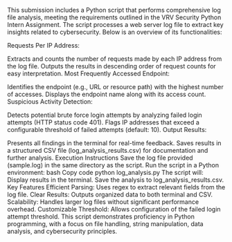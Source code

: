 This submission includes a Python script that performs comprehensive log file analysis, meeting the requirements outlined in the VRV Security Python Intern Assignment. The script processes a web server log file to extract key insights related to cybersecurity. Below is an overview of its functionalities:

Requests Per IP Address:

Extracts and counts the number of requests made by each IP address from the log file.
Outputs the results in descending order of request counts for easy interpretation.
Most Frequently Accessed Endpoint:

Identifies the endpoint (e.g., URL or resource path) with the highest number of accesses.
Displays the endpoint name along with its access count.
Suspicious Activity Detection:

Detects potential brute force login attempts by analyzing failed login attempts (HTTP status code 401).
Flags IP addresses that exceed a configurable threshold of failed attempts (default: 10).
Output Results:

Presents all findings in the terminal for real-time feedback.
Saves results in a structured CSV file (log_analysis_results.csv) for documentation and further analysis.
Execution Instructions
Save the log file provided (sample.log) in the same directory as the script.
Run the script in a Python environment:
bash
Copy code
python log_analysis.py
The script will:
Display results in the terminal.
Save the analysis to log_analysis_results.csv.
Key Features
Efficient Parsing: Uses regex to extract relevant fields from the log file.
Clear Results: Outputs organized data to both terminal and CSV.
Scalability: Handles larger log files without significant performance overhead.
Customizable Threshold: Allows configuration of the failed login attempt threshold.
This script demonstrates proficiency in Python programming, with a focus on file handling, string manipulation, data analysis, and cybersecurity principles.
